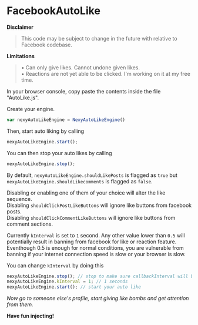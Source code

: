 # FacebookAutoLike

**Disclaimer**
> This code may be subject to change in the future with relative to Facebook codebase.

**Limitations**
> • Can only give likes. Cannot undone given likes.  
> • Reactions are not yet able to be clicked. I'm working on it at my free time.

In your browser console, copy paste the contents inside the file "AutoLike.js".

Create your engine.

```js
var nexyAutoLikeEngine = NexyAutoLikeEngine()
```

Then, start auto liking by calling 
```js
nexyAutoLikeEngine.start();
```

You can then stop your auto likes by calling
```js
nexyAutoLikeEngine.stop();
```

By default, `nexyAutoLikeEngine.shouldLikePosts` is flagged as `true` but `nexyAutoLikeEngine.shouldLikecomments` is flagged as `false`.

Disabling or enabling one of them of your choice will alter the like sequence.  
Disabling `shouldClickPostLikeButtons` will ignore like buttons from facebook posts.  
Disabling `shouldClickCommentLikeButtons` will ignore like buttons from comment sections.  

Currently `kInterval` is set to `1` second. Any other value lower than `0.5` will potentially result in banning from facebook for like or reaction feature. Eventhough 0.5 is enough for normal conditions, you are vulnerable from banning if your internet connection speed is slow or your browser is slow.

You can change `kInterval` by doing this
```js
nexyAutoLikeEngine.stop(); // stop to make sure callbackInterval will be used in next start
nexyAutoLikeEngine.kInterval = 1; // 1 seconds
nexyAutoLikeEngine.start(); // start your auto like
```

*Now go to someone else's profile, start giving like bombs and get attention from them.*

**Have fun injecting!**


